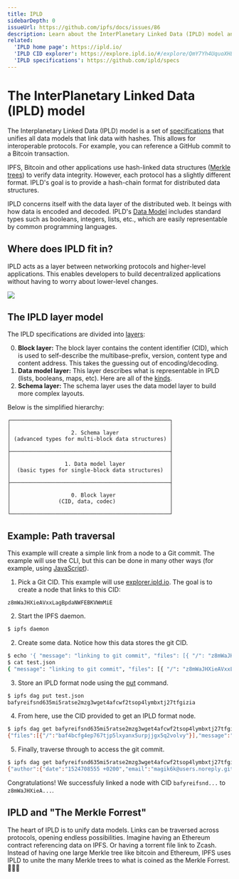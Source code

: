 ```yaml
---
title: IPLD
sidebarDepth: 0
issueUrl: https://github.com/ipfs/docs/issues/86
description: Learn about the InterPlanetary Linked Data (IPLD) model and how it forms an important ingredient in IPFS.
related:
  'IPLD home page': https://ipld.io/
  'IPLD CID explorer': https://explore.ipld.io/#/explore/QmY7Yh4UquoXHLPFo2XbhXkhBvFoPwmQUSa92pxnxjQuPU
  'IPLD specifications': https://github.com/ipld/specs
---
```


# The InterPlanetary Linked Data (IPLD) model

The Interplanetary Linked Data (IPLD) model is a set of [specifications](https://github.com/ipld/specs) that unifies all data models that link data with hashes. This allows for interoperable protocols. For example, you can reference a GitHub commit to a Bitcoin transaction.

IPFS, Bitcoin and other applications use hash-linked data structures ([Merkle trees](https://docs-beta.ipfs.io/concepts/merkle-dag/)) to verify data integrity. However, each protocol has a slightly different format. IPLD's goal is to provide a hash-chain format for distributed data structures.

IPLD concerns itself with the data layer of the distributed web. It beings with how data is encoded and decoded. IPLD's [Data Model](https://github.com/ipld/specs) includes standard types such as booleans, integers, lists, etc., which are easily representable by common programming languages.

## Where does IPLD fit in?

IPLD acts as a layer between networking protocols and higher-level applications. This enables developers to build decentralized applications without having to worry about lower-level changes.

![](https://gateway.ipfs.io/ipfs/QmXgrfpCcSFfXnXqSz6G3V9E21pTZdBmVdsBQCkr86kHXP)

## The IPLD layer model

The IPLD specifications are divided into [layers](https://github.com/ipld/specs#ipld-layer-model):

0. **Block layer:** The block layer contains the content identifier (CID), which is used to self-describe the multibase-prefix, version, content type and content address. This takes the guessing out of encoding/decoding.
1. **Data model layer:** This layer describes what is representable in IPLD (lists, booleans, maps, etc). Here are all of the [kinds](https://github.com/ipld/specs/blob/master/data-model-layer/data-model.md#kinds).
2. **Schema layer:** The schema layer uses the data model layer to build more complex layouts.

Below is the simplified hierarchy:

```
┌──────────────────────────────────────────────────┐
│                                                  │
│                   2. Schema layer                │
│ (advanced types for multi-block data structures) │
│                                                  │
├──────────────────────────────────────────────────┤
│                                                  │
│                 1. Data model layer              │
│  (basic types for single-block data structures)  │
│                                                  │
├──────────────────────────────────────────────────┤
│                                                  │
│                   0. Block layer                 │
│               (CID, data, codec)                 │
│                                                  │
└──────────────────────────────────────────────────┘
```

## Example: Path traversal

This example will create a simple link from a node to a Git commit. The example will use the CLI, but this can be done in many other ways (for example, using [JavaScript](https://github.com/ipfs/js-ipfs-http-client)).

1. Pick a Git CID. This example will use [explorer.ipld.io](https://explore.ipld.io/#/explore/z8mWaJHXieAVxxLagBpdaNWFEBKVWmMiE). The goal is to create a node that links to this CID:

```
z8mWaJHXieAVxxLagBpdaNWFEBKVWmMiE
```

2. Start the IPFS daemon.

```bash
$ ipfs daemon
```

2. Create some data. Notice how this data stores the git CID.

```bash
$ echo '{ "message": "linking to git commit", "files": [{ "/": "z8mWaJHXieAVxxLagBpdaNWFEBKVWmMiE" }] }' > test.json
$ cat test.json
{ "message": "linking to git commit", "files": [{ "/": "z8mWaJHXieAVxxLagBpdaNWFEBKVWmMiE" }] }}
```

3. Store an IPLD format node using the [put](https://docs.ipfs.io/reference/api/cli/#ipfs-dag-put) command.

```bash
$ ipfs dag put test.json
bafyreifsnd635mi5ratse2mzg3wget4afcwf2tsop4lymbxtj27tfgizia
```

4. From here, use the CID provided to get an IPLD format node.

```bash
$ ipfs dag get bafyreifsnd635mi5ratse2mzg3wget4afcwf2tsop4lymbxtj27tfgizia
{"files":[{"/":"baf4bcfg4ep767tjp5lxyanx5urpjjgx5q2volvy"}],"message":"linking to git commit"}
```

5. Finally, traverse through to access the git commit.

```bash
$ ipfs dag get bafyreifsnd635mi5ratse2mzg3wget4afcwf2tsop4lymbxtj27tfgizia/files/0/
{"author":{"date":"1524708555 +0200","email":"magik6k@users.noreply.github.com","name":"Łukasz Magiera"},"committer":{"date":"1524708555 +0200","email":"noreply@github.com","name":"GitHub"},"message":"Merge pull request #31 from ipfs-shipyard/feat/zip-button\n\nDownload Zip button","other":[" "],"parents":[{"/":"baf4bcfcjvhadrgzmwjflz25kyyc3tolmqaobvfy"},{"/":"baf4bcfcfa2xemiceossebsosuxsi77m5ztatwci"}],"signature":{"Text":" \n wsBcBAABCAAQBQJa4TTLCRBK7hj4Ov3rIwAAdHIIAFIOYsbNvoXO+N7d1pnhR6Ue\n qE2qLrldXeGI+04k3i0rmL8/YAi3zavCA1F1VfjSxX8nYsdYWmjljURiDL07y+5K\n RDxsdHPvf8GUN04rO3mVbCISAme3okGMdrn+hfEdZVdwGdUFva0vtegMWDvnADnY\n si6kURUTONywkNLLHsUD6kPUk2YEZuruaSWblGQwS1ejGzfPo7n4z/ScotC/XxFP\n SCj93XLLlh6HBhh4huJgr2HA/13Tg4XLW5+DnE1mIs3FA0cCQ2WGZCbXEugX/+xv\n u0UWyVv7o8xWt0SJeAFpOLDy7MhCpETJsQ0sFe6Mte6plzsa4vM8/Rq+nI5TzoU=\n =RYjo\n"},"tree":{"/":"baf4bcfcqex3wt5ajfg3lynpufxpiivqt5nxlmxy"}}"
```

Congratulations! We successfuly linked a node with CID `bafyreifsnd...` to `z8mWaJHXieA...`.

## IPLD and "The Merkle Forrest"

The heart of IPLD is to unify data models. Links can be traversed across protocols, opening endless possibilities. Imagine having an Ethereum contract referencing data on IPFS. Or having a torrent file link to Zcash. Instead of having one large Merkle tree like bitcoin and Ethereum, IPFS uses IPLD to unite the many Merkle trees to what is coined as the Merkle Forrest. 🌳🌲🌴

